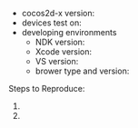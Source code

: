 - cocos2d-x version:
- devices test on:
- developing environments
   - NDK version:
   - Xcode version:
   - VS version:
   - brower type and version:

Steps to Reproduce:

1. 
2. 
